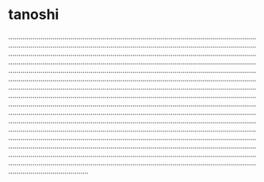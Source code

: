 # tanoshi

........................................................................................................................................................................................................................................................................................................................................................................................................................................................................................................................................................................................................................................................................................................................................................................................................................................................................................................................................................................................................................................................................................................................................................................................................................................................................................................................................................................................................................................................................................................................................................................................................................................................................................................................................................................................................................................................................................................................................................................................................................................................................................................